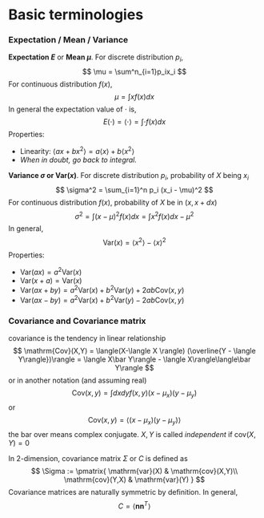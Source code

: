 # Basic terminologies
### Expectation / Mean / Variance
**Expectation $E$** or **Mean $\mu$**. For discrete distribution $p_i$, 
$$
\mu = \sum^n_{i=1}p_ix_i
$$
 For continuous distribution $f(x)$,
$$
\mu = \int xf(x)dx
$$
In general the expectation value of $\cdot$ is,
$$
E(\cdot) = \langle \cdot \rangle = \int \cdot f(x) dx
$$
Properties:
- Linearity: $\langle ax + bx^2\rangle = a\langle x\rangle + b\langle x^2\rangle$
- *When in doubt, go back to integral.*

**Variance $\sigma$ or $\mathrm{Var}(x)$**. For discrete distribution $p_i$, probability of $X$ being $x_i$
$$
\sigma^2 = \sum_{i=1}^n p_i (x_i - \mu)^2
$$
For continuous distribution $f(x)$, probability of $X$ be in $(x, x+dx)$
$$
\sigma^2 = \int (x-\mu)^2 f(x)dx = \int x^2f(x)dx - \mu^2
$$
In general,
$$
\mathrm{Var}(x) = \langle x^2\rangle - \langle x \rangle ^2
$$
Properties:
 - $\mathrm{Var}(ax) = a^2 \mathrm{Var}(x)$
 - $\mathrm{Var}(x+a) = \mathrm{Var}(x)$
 - $\mathrm{Var}(ax + by) = a^2 \mathrm{Var}(x) + b^2 \mathrm{Var}(y) + 2ab \mathrm{Cov}(x,y)$
 - $\mathrm{Var}(ax - by) = a^2 \mathrm{Var}(x) + b^2 \mathrm{Var}(y) - 2ab \mathrm{Cov}(x,y)$

### Covariance and Covariance matrix
covariance is the tendency in linear relationship
$$
\mathrm{Cov}(X,Y) = \langle(X-\langle X \rangle) (\overline{Y - \langle Y\rangle})\rangle = \langle X\bar Y\rangle - \langle X\rangle\langle\bar Y\rangle
$$
or in another notation (and assuming real)
$$
\mathrm{Cov}(x,y) = \int dxdy f(x, y)(x-\mu_x)(y - \mu_y)
$$
or
$$
\mathrm{Cov}(x,y) = \langle (x-\mu_x)(y - \mu_y)\rangle
$$the bar over means complex conjugate. $X, Y$ is called *independent* if $\text{cov}(X,Y)=0$

In 2-dimension, covariance matrix $\Sigma$ or $C$ is defined as
$$
\Sigma := \pmatrix{
\mathrm{var}(X) & \mathrm{cov}(X,Y)\\
\mathrm{cov}(Y,X) & \mathrm{var}(Y)
}
$$
Covariance matrices are naturally symmetric by definition. In general,
$$
C = \langle \boldsymbol{n} \boldsymbol{n}^T\rangle
$$

